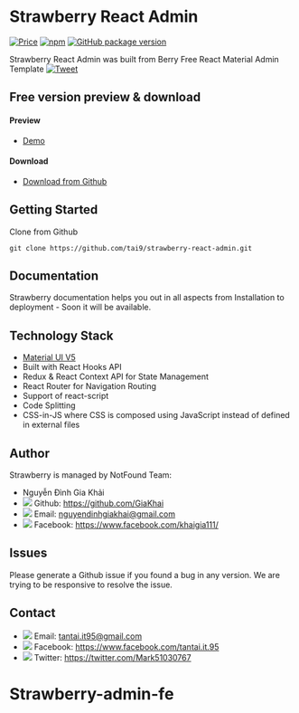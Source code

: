 # Strawberry React Admin


[![Price](https://img.shields.io/badge/price-FREE-0098f7.svg)](https://github.com/codedthemes/berry-free-react-admin-template/blob/main/LICENSE)
[![npm](https://img.shields.io/npm/v/froala-design-blocks.svg?colorB=brightgreen)](https://www.npmjs.com/package/berry-material-react-free)
[![GitHub package version](https://img.shields.io/github/package-json/v/froala/design-blocks.svg)](https://github.com/codedthemes/berry-free-react-admin-template/)


Strawberry React Admin was built from Berry Free React Material Admin Template [![Tweet](https://img.shields.io/twitter/url/http/shields.io.svg?style=social)](https://twitter.com/intent/tweet?text=Get%20Berry%20React%20-%20The%20most%20beautiful%20Material%20designed%20Admin%20Dashboard%20Template%20&url=https://berrydashboard.io&via=codedthemes&hashtags=reactjs,webdev,developers,javascript)


## Free version preview & download

#### Preview

 - [Demo](https://strawberry-react-admin.netlify.app)

#### Download

 - [Download from Github](https://github.com/tai9/strawberry-react-admin.git)
 
 
## Getting Started

Clone from Github 
```
git clone https://github.com/tai9/strawberry-react-admin.git
```

## Documentation

Strawberry documentation helps you out in all aspects from Installation to deployment - Soon it will be available.

## Technology Stack

 - [Material UI V5](https://material-ui.com/)
 - Built with React Hooks API
 - Redux & React Context API for State Management
 - React Router for Navigation Routing
 - Support of react-script
 - Code Splitting
 - CSS-in-JS where CSS is composed using JavaScript instead of defined in external files

## Author

Strawberry is managed by NotFound Team: 
- Nguyễn Đình Gia Khải
- <img src="https://img.icons8.com/doodle/16/000000/github.png"/> Github: https://github.com/GiaKhai
- <img src="https://img.icons8.com/doodle/16/000000/gmail.png"/> Email: nguyendinhgiakhai@gmail.com
- <img src="https://img.icons8.com/doodle/16/000000/facebook-new.png"/> Facebook: https://www.facebook.com/khaigia111/
## Issues

Please generate a Github issue if you found a bug in any version. We are trying to be responsive to resolve the issue.
 
## Contact
- <img src="https://img.icons8.com/doodle/16/000000/gmail.png"/> Email: tantai.it95@gmail.com
- <img src="https://img.icons8.com/doodle/16/000000/facebook-new.png"/> Facebook: https://www.facebook.com/tantai.it.95
- <img src="https://img.icons8.com/doodle/16/000000/twitter.png"/> Twitter: https://twitter.com/Mark51030767

# Strawberry-admin-fe
